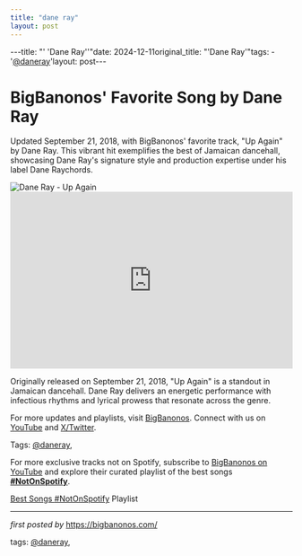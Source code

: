 ```yaml
---
title: "dane ray"
layout: post
---
```

---title: "' 'Dane Ray''"date: 2024-12-11original_title: "'Dane Ray'"tags:  - '[@daneray](/tags/daneray/)'layout: post---<!-- Post Title --><h1 >BigBanonos' Favorite Song by Dane Ray</h1> <!-- Introductory Text --><p >Updated September 21, 2018, with BigBanonos' favorite track, "Up Again" by Dane Ray. This vibrant hit exemplifies the best of Jamaican dancehall, showcasing Dane Ray's signature style and production expertise under his label Dane Raychords.</p> <!-- Featured Image --><div > <img src="https://www.dancehallmag.com/assets/2020/12/DaneRay-300x200.jpg" alt="Dane Ray - Up Again" /></div> <!-- YouTube Video Embed --><div > <iframe width="100%" height="315" src="https://www.youtube.com/embed/qi-tqh0Ob1U" title="Dane Ray - Up Again" frameborder="0" allow="accelerometer; autoplay; clipboard-write; encrypted-media; gyroscope; picture-in-picture; web-share" referrerpolicy="strict-origin-when-cross-origin" allowfullscreen></iframe></div> <!-- Song Information --><div > <p>Originally released on September 21, 2018, "Up Again" is a standout in Jamaican dancehall. Dane Ray delivers an energetic performance with infectious rhythms and lyrical prowess that resonate across the genre.</p></div> <!-- Footer Links --><div > <p>For more updates and playlists, visit <a href="https://bigbanonos.com/" target="_blank">BigBanonos</a>. Connect with us on <a href="https://www.youtube.com/[@BigBanonos](/tags/BigBanonos/)" target="_blank">YouTube</a> and <a href="https://x.com/bigbanonos" target="_blank">X/Twitter</a>.</p></div> <!-- Tags --><p >Tags: [@daneray](/tags/daneray/),</p><!--Subscribe and Playlist Links--><div>    <p>For more exclusive tracks not on Spotify, subscribe to <a href="https://www.youtube.com/[@BigBanonos](/tags/BigBanonos/)" target="_blank">BigBanonos on YouTube</a> and explore their curated playlist of the best songs <strong>[#NotOnSpotify](/tags/NotOnSpotify/)</strong>.</p>    <p><a href="https://www.youtube.com/playlist?list=PLtuNtuTatqI0kFahUCbtbfenC_ET5O_tr" target="_blank">Best Songs [#NotOnSpotify](/tags/NotOnSpotify/) Playlist<br /></a></p></div><hr /><p><em>first posted by</em> <a href="https://bigbanonos.com/" rel="noopener" target="_new">https://bigbanonos.com/</a></p><p>tags: [@daneray](/tags/daneray/),</p>
